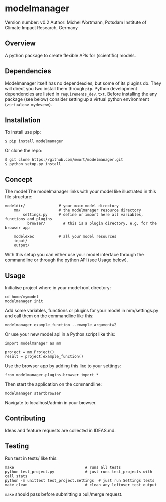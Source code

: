 modelmanager
===============================

Version number: v0.2
Author: Michel Wortmann, Potsdam Institute of Climate Impact Research, Germany

Overview
--------

A python package to create flexible APIs for (scientific) models.


Dependencies
------------
Modelmanager itself has no dependencies, but some of its plugins do. They will
direct you two install them through `pip`.
Python development dependencies are listed in `requirements_dev.txt`. Before
installing the any package (see below) consider setting up a virtual python
environment (`virtualenv mydevenv`).

Installation
--------------------

To install use pip:

    $ pip install modelmanager


Or clone the repo:

    $ git clone https://github.com/mwort/modelmanager.git
    $ python setup.py install


Concept
-------
The model
The modelmanager links with your model like illustrated in this file structure:
```
modeldir/               # your main model directory
    mm/                 # the modelmanager resource directory
        settings.py     # define or import here all variables, functions and plugins
	      browser/        # this is a plugin directory, e.g. for the browser app

    modelexec           # all your model resources
    input/
    output/
```
With this setup you can either use your model interface through the commandline
or through the python API (see Usage below).


Usage
-----

Initialise project where in your model root directory:
```
cd home/mymodel
modelmanager init
```
Add some variables, functions or plugins for your model in mm/settings.py and
call them on the commandline like this:
```
modelmanager example_function --example_argument=2
```
Or use your new model api in a Python script like this:
```
import modelmanager as mm

project = mm.Project()
result = project.example_function()
```

Use the browser app by adding this line to your settings:
```
from modelmanager.plugins.browser import *
```
Then start the application on the commandline:
```
modelmanager startbrowser
```
Navigate to localhost/admin in your browser.


Contributing
------------
Ideas and feature requests are collected in IDEAS.md.

## Testing
Run test in tests/ like this:
```
make                                # runs all tests
python test_project.py              # just runs test_projects with call stats
python -m unittest test_project.Settings  # just run Settings tests
make clean                          # clean any leftover test output
```
`make` should pass before submitting a pull/merge request.
